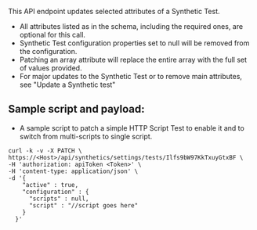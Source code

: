 This API endpoint updates selected attributes of a Synthetic Test.

- All attributes listed as in the schema, including the required ones, are optional for this call.
- Synthetic Test configuration properties set to null will be removed from the configuration.
- Patching an array attribute will replace the entire array with the full set of values provided.
- For major updates to the Synthetic Test or to remove main attributes, see "Update a Synthetic test"

## Sample script and payload: 
- A sample script to patch a simple HTTP Script Test to enable it and to switch from multi-scripts to single script.

```
curl -k -v -X PATCH \
https://<Host>/api/synthetics/settings/tests/Ilfs9bW97KkTxuyGtxBF \
-H 'authorization: apiToken <Token>' \
-H 'content-type: application/json' \
-d '{
    "active" : true,
    "configuration" : { 
      "scripts" : null,
      "script" : "//script goes here"
    }
  }'
```